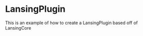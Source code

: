LansingPlugin
=============

This is an example of how to create a LansingPlugin based off of LansingCore
